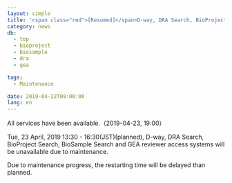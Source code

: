 ```yaml
---
layout: simple
title: '<span class="red">[Resumed]</span>D-way, DRA Search, BioProject Search, BioSample Search, GEA reviewer access will be unavailable（23 Apr, 13:30 - 16:30）'
category: news
db:
  - top
  - bioproject
  - biosample
  - dra
  - gea

tags:
  - Maintenance

date: 2019-04-22T09:00:00
lang: en
---
```


<p class="red">All services have been available.（2019-04-23, 19:00）</p>

<p>Tue, 23 April, 2019 13:30 - 16:30(JST)(planned), D-way, DRA Search, BioProject Search, BioSample Search and GEA reviewer access systems will be unavailable due to maintenance.</p>

<p>Due to maintenance progress, the restarting time will be delayed than planned.</p>
